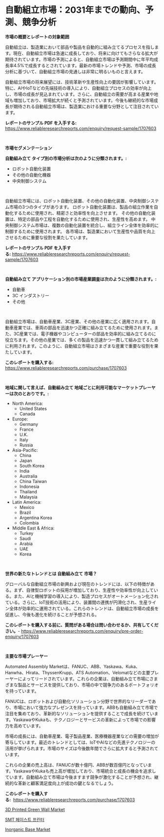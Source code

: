 <p><h1>自動組立市場：2031年までの動向、予測、競争分析</h1></p><p><strong>市場の概要とレポートの対象範囲</strong></p>
<p><p>自動組立は、製造業において部品や製品を自動的に組み立てるプロセスを指します。現在、自動組立市場は急速に成長しており、将来に向けてもさらなる拡大が期待されています。市場の予測によると、自動組立市場は予測期間中に年平均成長率4.5%で成長するとされています。最新の市場トレンドや予測、市場の成長分析に基づいて、自動組立市場の見通しは非常に明るいものと言えます。</p><p>自動組立市場の将来展望には、技術革新や生産性向上の要因が影響しています。特に、AIやIoTなどの先端技術の導入により、自動組立プロセスの効率が向上し、市場の成長が見込まれています。さらに、自動組立の需要が高まる産業や地域も増加しており、市場拡大が続くと予測されています。今後も継続的な市場成長が期待される自動組立市場は、製造業における重要な分野として注目されています。</p></p>
<p><strong>レポートのサンプル PDF を入手する:</strong> <a href="https://www.reliableresearchreports.com/enquiry/request-sample/1707603">https://www.reliableresearchreports.com/enquiry/request-sample/1707603</a></p>
<p>&nbsp;</p>
<p><strong>市場セグメンテーション</strong></p>
<p><strong>自動組み立て タイプ別の市場分析は次のように分類されます。:</strong></p>
<p><ul><li>ロボット自動化装置</li><li>その他の自動化機器</li><li>中央制御システム</li></ul></p>
<p>&nbsp;</p>
<p><p>自動組立市場には、ロボット自動化装置、その他の自動化装置、中央制御システム市場の3つのタイプがあります。 ロボット自動化装置は、製品の組立作業を自動化するために使用され、精密さと効率性を向上させます。 その他の自動化装置は、特定の部品や工程を自動化するために使用され、生産性を高めます。 中央制御システム市場は、複数の自動化装置を統合し、組立ライン全体を効率的に制御するために使用されます。 各市場は、製造業において生産性や品質を向上させるために重要な役割を果たしています。</p></p>
<p><strong>レポートのサンプル PDF を入手する:</strong>&nbsp;<a href="https://www.reliableresearchreports.com/enquiry/request-sample/1707603">https://www.reliableresearchreports.com/enquiry/request-sample/1707603</a></p>
<p>&nbsp;</p>
<p><strong> 自動組み立て アプリケーション別の市場産業調査は次のように分類されます。:</strong></p>
<p><ul><li>自動車</li><li>3C インダストリー</li><li>その他</li></ul></p>
<p>&nbsp;</p>
<p><p>自動組立市場は、自動車産業、3C産業、その他の産業に広く適用されます。自動車産業では、車両の部品を迅速かつ正確に組み立てるために使用されます。また、3C産業では、電子機器やコンピューターの部品を効率的に組み立てるのに役立ちます。その他の産業では、多くの製品を迅速かつ一貫して組み立てるために利用されます。このように、自動組立市場はさまざまな産業で重要な役割を果たしています。</p></p>
<p><strong>このレポートを購入する:</strong>&nbsp; <a href="https://www.reliableresearchreports.com/purchase/1707603">https://www.reliableresearchreports.com/purchase/1707603</a></p>
<p>&nbsp;</p>
<p><strong>地域に関して言えば、自動組み立て 地域ごとに利用可能なマーケットプレーヤーは次のとおりです。:</strong></p>
<p><ul>
    <li>
        North America:
        <ul>
            <li>United States</li>
            <li>Canada</li>
        </ul>
    </li>
    <li>
        Europe:
        <ul>
            <li>Germany</li>
            <li>France</li>
            <li>U.K.</li>
            <li>Italy</li>
            <li>Russia</li>
        </ul>
    </li>
    <li>
        Asia-Pacific:
        <ul>
            <li>China</li>
            <li>Japan</li>
            <li>South Korea</li>
            <li>India</li>
            <li>Australia</li>
            <li>China Taiwan</li>
            <li>Indonesia</li>
            <li>Thailand</li>
            <li>Malaysia</li>
        </ul>
    </li>
    <li>
        Latin America:
        <ul>
            <li>Mexico</li>
            <li>Brazil</li>
            <li>Argentina Korea</li>
            <li>Colombia</li>
        </ul>
    </li>
    <li>
        Middle East & Africa:
        <ul>
            <li>Turkey</li>
            <li>Saudi</li>
            <li>Arabia</li>
            <li>UAE</li>
            <li>Korea</li>
        </ul>
    </li>
    </ul></p>
<p>&nbsp;</p>
<p><strong>世界の新たなトレンドとは 自動組み立て 市場？</strong></p>
<p><p>グローバルな自動組立市場の新興および現在のトレンドには、以下の特徴がある。まず、自律型ロボットの採用が増加しており、生産性や効率性が向上している。また、AIと機械学習の導入により、製造プロセスがオートメーション化されている。さらに、IoT技術の活用により、装置間の連携が円滑化され、生産ライン全体が効率的に運用されている。これらのトレンドは、自動組立市場の成長を促進し、今後も進化を続けることが予想される。</p></p>
<p><strong>このレポートを購入する前に、質問がある場合は問い合わせるか、共有してください。</strong>- <a href="https://www.reliableresearchreports.com/enquiry/pre-order-enquiry/1707603">https://www.reliableresearchreports.com/enquiry/pre-order-enquiry/1707603</a></p>
<p>&nbsp;</p>
<p><strong>主要な市場プレーヤー</strong></p>
<p><p>Automated Assembly Marketは、FANUC、ABB、Yaskawa、Kuka、Hanwha、Hirata、ThyssenKrupp、ATS Automation、Velomatなどの主要プレーヤーによってリードされています。これらの企業は、自動組み立て市場にさまざまな製品とサービスを提供しており、市場の中で競争力のあるポートフォリオを持っています。</p><p>FANUCは、ロボットおよび自動化ソリューション分野で世界的なリーダーであり、市場において強力なプレゼンスを持っています。ABBも自動組み立て市場で注目を集めており、革新的なソリューションを提供することで成長を続けています。YaskawaやKukaも、テクノロジーとサービスの革新によって市場での影響力を高めています。</p><p>市場の成長には、自動車産業、電子製品産業、医療機器産業などの需要の増加が寄与しています。最近のトレンドとしては、IoTやAIなどの先進テクノロジーの活用が挙げられます。市場のサイズは今後数年間でさらに拡大すると予測されています。</p><p>これらの企業の売上高は、FANUCが数十億円、ABBが数百億円となっています。YaskawaやKukaも売上高が増加しており、市場統合と成長の機会を追求しています。自動組み立て市場は今後ますます競争が激化することが予想され、継続的な革新と顧客満足度向上が成功の鍵となるでしょう。</p></p>
<p><strong>このレポートを購入する:</strong>&nbsp;&nbsp;<a href="https://www.reliableresearchreports.com/purchase/1707603">https://www.reliableresearchreports.com/purchase/1707603</a></p>
<p><p><a href="https://view.publitas.com/reportprime-1/decoding-the-3d-printed-green-wall-market-a-deep-dive-into-the-latest-market-trends-market-segmentation-and-competitive-analysis/">3D Printed Green Wall Market</a></p><p><a href="https://github.com/laholand/Market-Research-Report-List-3/blob/main/500323110147.md">SMT 페이스트 프린터</a></p><p><a href="https://shimmer-gardenia-37a.notion.site/Inorganic-Base-Market-Share-Market-New-Trends-Analysis-Report-By-Type-By-Application-By-End-use--15f07ad5de8041ed871b5b2f090ef171">Inorganic Base Market</a></p></p>